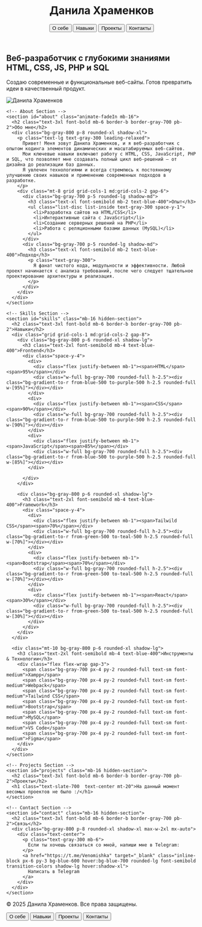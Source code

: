 
<html lang="ru">
<head>
  <meta charset="UTF-8" />
  <meta name="viewport" content="width=device-width, initial-scale=1.0"/>
  <title>Портфолио — Данила Храменков</title>
  <script src="https://cdn.tailwindcss.com"></script> 
  <link href="https://fonts.googleapis.com/css2?family=Inter:wght@400;600;700&display=swap" rel="stylesheet">
  
  <!-- CSS -->
  <style>
    body {
      font-family: 'Inter', sans-serif;
    }
    @keyframes fadeIn {
      from { opacity: 0; transform: translateY(20px); }
      to { opacity: 1; transform: translateY(0); }
    }
    .animate-fadeIn {
      animation: fadeIn 0.5s ease-out forwards;
    }
    .hidden-section {
      display: none;
    }
  </style>
</head>
<body class="bg-gray-900 text-white">

  <!-- Header -->
  <header class="sticky top-0 z-50 bg-gray-800/90 backdrop-blur-sm shadow-lg">
    <div class="container mx-auto px-6 py-4 flex justify-between items-center">
      <h1 class="text-2xl font-bold bg-gradient-to-r from-blue-400 to-purple-500 text-transparent bg-clip-text">Данила Храменков</h1>
      <nav class="hidden md:flex space-x-8">
        <button onclick="showSection('about')" class="capitalize hover:text-blue-400 transition-colors">О себе</button>
        <button onclick="showSection('skills')" class="capitalize hover:text-blue-400 transition-colors">Навыки</button>
        <button onclick="showSection('projects')" class="capitalize hover:text-blue-400 transition-colors">Проекты</button>
        <button onclick="showSection('contact')" class="capitalize hover:text-blue-400 transition-colors">Контакты</button>
      </nav>
    </div>
  </header>

  <!-- Hero Section -->
  <section class="pt-24 pb-16 px-6 container mx-auto">
    <div class="flex flex-col md:flex-row items-center gap-12">
      <div class="w-full md:w-1/2 text-center md:text-left">
        <h2 class="text-4xl md:text-5xl font-extrabold mb-4 leading-tight">
          Веб-разработчик с глубокими знаниями <span class="text-blue-400">HTML, CSS, JS, PHP и SQL</span>
        </h2>
        <p class="text-gray-300 text-lg mb-6 max-w-lg mx-auto md:mx-0">
          Создаю современные и функциональные веб-сайты. Готов превратить идеи в качественный продукт.
        </p>
      </div>
      <div class="w-full md:w-1/2 mt-10 md:mt-0">
        <div class="relative">
          <div class="absolute inset-0 bg-blue-600 rounded-full blur-2xl opacity-20 animate-pulse"></div>
          <img src="https://placehold.co/600x400/2d3748/ffffff?text=Developer+Portfolio" alt="Данила Храменков" class="rounded-xl shadow-2xl mx-auto" />
        </div>
      </div>
    </div>
  </section>

  <!-- Main Content -->
  <main id="mainContent" class="container mx-auto px-6 py-16">

    <!-- About Section -->
    <section id="about" class="animate-fadeIn mb-16">
      <h2 class="text-3xl font-bold mb-6 border-b border-gray-700 pb-2">Обо мне</h2>
      <div class="bg-gray-800 p-8 rounded-xl shadow-xl">
        <p class="text-lg text-gray-300 leading-relaxed">
          Привет! Меня зовут Данила Храменков, и я веб-разработчик с опытом кодинга элементов динамических и масштабируемых веб-сайтов.
          Мои ключевые навыки включают работу с HTML, CSS, JavaScript, PHP и SQL, что позволяет мне создавать полный цикл веб-решений — от дизайна до реализации баз данных.
          Я увлечен технологиями и всегда стремлюсь к постоянному улучшению своих навыков и применению современных подходов в разработке.
        </p>
        <div class="mt-8 grid grid-cols-1 md:grid-cols-2 gap-6">
          <div class="bg-gray-700 p-5 rounded-lg shadow-md">
            <h3 class="text-xl font-semibold mb-2 text-blue-400">Опыт</h3>
            <ul class="list-disc list-inside text-gray-300 space-y-1">
              <li>Разработка сайтов на HTML/CSS</li>
              <li>Интерактивные сайта с JavaScript</li>
              <li>Создание серверных решений на PHP</li>
              <li>Работа с реляционными базами данных (MySQL)</li>
            </ul>
          </div>
          <div class="bg-gray-700 p-5 rounded-lg shadow-md">
            <h3 class="text-xl font-semibold mb-2 text-blue-400">Подход</h3>
            <p class="text-gray-300">
              Я фанат чистого кода, модульности и эффективности. Любой проект начинается с анализа требований, после чего следует тщательное проектирование архитектуры и реализация.
            </p>
          </div>
        </div>
      </div>
    </section>

    <!-- Skills Section -->
    <section id="skills" class="mb-16 hidden-section">
      <h2 class="text-3xl font-bold mb-6 border-b border-gray-700 pb-2">Навыки</h2>
      <div class="grid grid-cols-1 md:grid-cols-2 gap-8">
        <div class="bg-gray-800 p-6 rounded-xl shadow-lg">
          <h3 class="text-2xl font-semibold mb-4 text-blue-400">Frontend</h3>
          <div class="space-y-4">
            <div>
              <div class="flex justify-between mb-1"><span>HTML</span><span>95%</span></div>
              <div class="w-full bg-gray-700 rounded-full h-2.5"><div class="bg-gradient-to-r from-blue-500 to-purple-500 h-2.5 rounded-full w-[95%]"></div></div>
            </div>
            <div>
              <div class="flex justify-between mb-1"><span>CSS</span><span>90%</span></div>
              <div class="w-full bg-gray-700 rounded-full h-2.5"><div class="bg-gradient-to-r from-blue-500 to-purple-500 h-2.5 rounded-full w-[90%]"></div></div>
            </div>
            <div>
              <div class="flex justify-between mb-1"><span>JavaScript</span><span>85%</span></div>
              <div class="w-full bg-gray-700 rounded-full h-2.5"><div class="bg-gradient-to-r from-blue-500 to-purple-500 h-2.5 rounded-full w-[85%]"></div></div>
            </div>
            
          </div>
        </div>

        <div class="bg-gray-800 p-6 rounded-xl shadow-lg">
          <h3 class="text-2xl font-semibold mb-4 text-blue-400">Framework</h3>
          <div class="space-y-4">
            <div>
              <div class="flex justify-between mb-1"><span>Tailwild CSS</span><span>70%</span></div>
              <div class="w-full bg-gray-700 rounded-full h-2.5"><div class="bg-gradient-to-r from-green-500 to-teal-500 h-2.5 rounded-full w-[70%]"></div></div>
            </div>
            <div>
              <div class="flex justify-between mb-1"><span>Bootstrap</span><span>70%</span></div>
              <div class="w-full bg-gray-700 rounded-full h-2.5"><div class="bg-gradient-to-r from-green-500 to-teal-500 h-2.5 rounded-full w-[70%]"></div></div>
            </div>
            <div>
              <div class="flex justify-between mb-1"><span>React</span><span>30%</span></div>
              <div class="w-full bg-gray-700 rounded-full h-2.5"><div class="bg-gradient-to-r from-green-500 to-teal-500 h-2.5 rounded-full w-[30%]"></div></div>
            </div>
          </div>
        </div>
      </div>

      <div class="mt-10 bg-gray-800 p-6 rounded-xl shadow-lg">
        <h3 class="text-2xl font-semibold mb-4 text-blue-400">Инструменты & Технологии</h3>
        <div class="flex flex-wrap gap-3">
          <span class="bg-gray-700 px-4 py-2 rounded-full text-sm font-medium">Xampp</span>
          <span class="bg-gray-700 px-4 py-2 rounded-full text-sm font-medium">Webpack</span>
          <span class="bg-gray-700 px-4 py-2 rounded-full text-sm font-medium">Tailwind CSS</span>
          <span class="bg-gray-700 px-4 py-2 rounded-full text-sm font-medium">Bootstrap</span>
          <span class="bg-gray-700 px-4 py-2 rounded-full text-sm font-medium">MySQL</span>
          <span class="bg-gray-700 px-4 py-2 rounded-full text-sm font-medium">VS Code</span>
          <span class="bg-gray-700 px-4 py-2 rounded-full text-sm font-medium">Figma</span>
        </div>
      </div>
    </section>

    <!-- Projects Section -->
    <section id="projects" class="mb-16 hidden-section">
      <h2 class="text-3xl font-bold mb-6 border-b border-gray-700 pb-2">Проекты</h2>
      <h1 class="text-slate-700  text-center mt-20">На данный момент весомых проектов не было :/</h1>
    </section>

    <!-- Contact Section -->
    <section id="contact" class="mb-16 hidden-section">
      <h2 class="text-3xl font-bold mb-6 border-b border-gray-700 pb-2">Связь</h2>
      <div class="bg-gray-800 p-8 rounded-xl shadow-xl max-w-2xl mx-auto">
        <div class="text-center">
          <p class="text-gray-300 mb-6">
            Если ты хочешь связаться со мной, напиши мне в Telegram:
          </p>
          <a href="https://t.me/Venomishka" target="_blank" class="inline-block px-6 py-3 bg-blue-600 hover:bg-blue-700 rounded-lg font-semibold transition-colors shadow-lg hover:shadow-xl">
            Написать в Telegram
          </a>
        </div>
      </div>
    </section>

  </main>

  <!-- Footer -->
  <footer class="bg-gray-800 py-8 px-6">
    <div class="container mx-auto text-center text-gray-400">
      <p>&copy; 2025 Данила Храменков. Все права защищены.</p>
    </div>
  </footer>

  <!-- Mobile Nav -->
  <div class="fixed bottom-0 left-0 right-0 bg-gray-800 md:hidden shadow-inner">
    <div class="flex justify-around py-3">
      <button onclick="showSection('about')" class="capitalize text-gray-400 hover:text-blue-400 transition-colors">О себе</button>
      <button onclick="showSection('skills')" class="capitalize text-gray-400 hover:text-blue-400 transition-colors">Навыки</button>
      <button onclick="showSection('projects')" class="capitalize text-gray-400 hover:text-blue-400 transition-colors">Проекты</button>
      <button onclick="showSection('contact')" class="capitalize text-gray-400 hover:text-blue-400 transition-colors">Контакты</button>
    </div>
  </div>

  <!-- JavaScript -->
  <script>
    const sections = ['about', 'skills', 'projects', 'contact'];
    
    function showSection(sectionId) {
      sections.forEach(id => {
        document.getElementById(id).classList.add('hidden-section');
        if (id === sectionId) {
          document.getElementById(id).classList.remove('animate-fadeIn');
          setTimeout(() => {
            document.getElementById(id).classList.remove('hidden-section');
            document.getElementById(id).classList.add('animate-fadeIn');
          }, 10);
        }
      });
    }

    // start section
    window.onload = () => showSection('about');
  </script>

</body>
</html>

